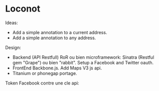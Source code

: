 # Loconot

Ideas:
- Add a simple annotation to a current address.
- Add a simple annotation to any address.

Design:
- Backend (API Restfull)  RoR ou bien microframework:
Sinatra (Restful gem "Grape") ou bien "rabbit".
Setup a Facebook and Twitter oauth.
- FrontEnd Backbone.js. Add Maps V3 js api.
- Titanium or phonegap portage.

Token Facebook contre une cle api:
